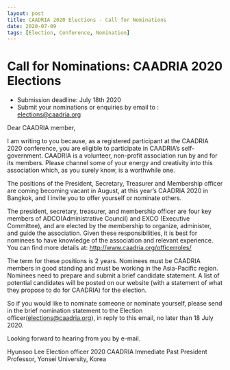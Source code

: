 ```yaml
---
layout: post
title: CAADRIA 2020 Elections - Call for Nominations
date: 2020-07-09
tags: [Election, Conference, Nomination]
---
```


# Call for Nominations: CAADRIA 2020 Elections

* Submission deadline: July 18th 2020
* Submit your nominations or enquiries by email to : <a href="mailto:elections@caadria.org">elections@caadria.org</a>

Dear CAADRIA member,

I am writing to you because, as a registered participant at the CAADRIA 2020 conference, you are eligible to participate in CAADRIA’s self-government. CAADRIA is a volunteer, non-profit association run by and for its members. Please channel some of your energy and creativity into this association which, as you surely know, is a worthwhile one.

The positions of the President, Secretary, Treasurer and Membership officer are coming becoming vacant in August, at this year’s CAADRIA 2020 in Bangkok, and I invite you to offer yourself or nominate others.

The president, secretary, treasurer, and membership officer are four key members of ADCO(Administrative Council) and EXCO (Executive Committee), and are elected by the membership to organize, administer, and guide the association. Given these responsibilities, it is best for nominees to have knowledge of the association and relevant experience. You can find more details at: <a href="http://www.caadria.org/officerroles/">http://www.caadria.org/officerroles/</a>

The term for these positions is 2 years. Nominees must be CAADRIA members in good standing and must be working in the Asia-Pacific region. Nominees need to prepare and submit a brief candidate statement. A list of potential candidates will be posted on our website (with a statement of what they propose to do for CAADRIA) for the election.

So if you would like to nominate someone or nominate yourself, please send in the brief nomination statement to the Election officer(<a href="mailto:elections@caadria.org">elections@caadria.org</a>), in reply to this email, no later than 18 July 2020.

Looking forward to hearing from you by e-mail.

Hyunsoo Lee
Election officer 2020
CAADRIA Immediate Past President
Professor, Yonsei University, Korea







